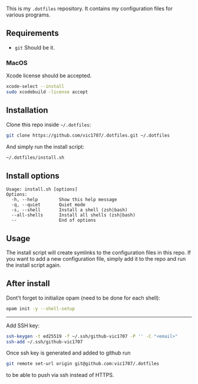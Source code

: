 This is my `.dotfiles` repository. It contains my configuration files for various programs.

## Requirements
  - `git`
  Should be it.
### MacOS
Xcode license should be accepted.
```sh
xcode-select --install
sudo xcodebuild -license accept
```

## Installation
Clone this repo inside `~/.dotfiles`:
```sh
git clone https://github.com/vic1707/.dotfiles.git ~/.dotfiles
```
And simply run the install script:
```sh
~/.dotfiles/install.sh
```

## Install options
```
Usage: install.sh [options]
Options:
  -h, --help        Show this help message
  -q, --quiet       Quiet mode
  -s, --shell       Install a shell (zsh|bash)
  --all-shells      Install all shells (zsh|bash)
  --                End of options
```
## Usage
The install script will create symlinks to the configuration files in this repo. If you want to add a new configuration file, simply add it to the repo and run the install script again.

## After install

Dont't forget to initialize opam (need to be done for each shell):
```sh
opam init -y --shell-setup
```
---
Add SSH key:
```sh
ssh-keygen -t ed25519 -f ~/.ssh/github-vic1707 -P '' -C "<email>"
ssh-add ~/.ssh/github-vic1707
```
Once ssh key is generated and added to github run 
```sh
git remote set-url origin git@github.com:vic1707/.dotfiles
```
to be able to push via ssh instead of HTTPS.

